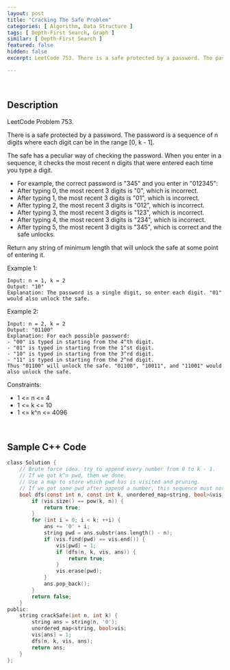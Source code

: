 ```yaml
---
layout: post
title: "Cracking The Safe Problem"
categories: [ Algorithm, Data Structure ]
tags: [ Depth-First Search, Graph ]
similar: [ Depth-First Search ]
featured: false
hidden: false
excerpt: LeetCode 753. There is a safe protected by a password. The password is a sequence of n digits where each digit can be in the range [0, k - 1].

---
```


<br />

## Description

LeetCode Problem 753.

There is a safe protected by a password. The password is a sequence of n digits where each digit can be in the range [0, k - 1].

The safe has a peculiar way of checking the password. When you enter in a sequence, it checks the most recent n digits that were entered each time you type a digit.

* For example, the correct password is "345" and you enter in "012345":
* After typing 0, the most recent 3 digits is "0", which is incorrect.
* After typing 1, the most recent 3 digits is "01", which is incorrect.
* After typing 2, the most recent 3 digits is "012", which is incorrect.
* After typing 3, the most recent 3 digits is "123", which is incorrect.
* After typing 4, the most recent 3 digits is "234", which is incorrect.
* After typing 5, the most recent 3 digits is "345", which is correct and the safe unlocks.

Return any string of minimum length that will unlock the safe at some point of entering it.

Example 1:
```
Input: n = 1, k = 2
Output: "10"
Explanation: The password is a single digit, so enter each digit. "01" would also unlock the safe.
```

Example 2:
```
Input: n = 2, k = 2
Output: "01100"
Explanation: For each possible password:
- "00" is typed in starting from the 4^th digit.
- "01" is typed in starting from the 1^st digit.
- "10" is typed in starting from the 3^rd digit.
- "11" is typed in starting from the 2^nd digit.
Thus "01100" will unlock the safe. "01100", "10011", and "11001" would also unlock the safe.
```

Constraints:
* 1 <= n <= 4
* 1 <= k <= 10
* 1 <= k^n <= 4096

<br />

## Sample C++ Code


```c
class Solution {
    // Brute force idea. try to append every number from 0 to k - 1.
    // If we got k^n pwd, then we done.
    // Use a map to store which pwd has is visited and pruning. 
    // If we got same pwd after append a number, this sequence must not be shortest.
    bool dfs(const int n, const int k, unordered_map<string, bool>&vis, string& ans) {
        if (vis.size() == pow(k, n)) {
            return true;
        }
        for (int i = 0; i < k; ++i) {
            ans += '0' + i;
            string pwd = ans.substr(ans.length() - n);
            if (vis.find(pwd) == vis.end()) {
                vis[pwd] = 1;
                if (dfs(n, k, vis, ans)) {
                    return true;
                }
                vis.erase(pwd);
            }
            ans.pop_back();
        }
        return false;
    }
public:
    string crackSafe(int n, int k) {
        string ans = string(n, '0');
        unordered_map<string, bool>vis;
        vis[ans] = 1;
        dfs(n, k, vis, ans);
        return ans;
    }
};
```


